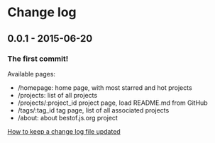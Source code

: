# Change log

## 0.0.1 - 2015-06-20
### The first commit!
Available pages:
* /homepage: home page, with most starred and hot projects
* /projects: list of all projects
* /projects/:project_id project page, load README.md from GitHub
* /tags/:tag_id tag page, list of all associated projects
* /about: about bestof.js.org project

[How to keep a change log file updated](http://keepachangelog.com/)
